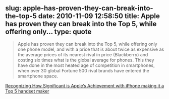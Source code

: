 slug: apple-has-proven-they-can-break-into-the-top-5
date: 2010-11-09 12:58:50
title: Apple has proven they can break into the Top 5, while offering only...
type: quote
---

> Apple has proven they can break into the Top 5, while offering only one phone model, and with a price that is about twice as expensive as the average prices of its nearest rival in price (Blackberry) and costing six times what is the global average for phones. This they have done in the most heated age of competition in smartphones, when over 30 global Fortune 500 rival brands have entered the smartphone space.

[Recognizing How Significant is Apple’s Achievement with iPhone making it a Top 5 handset maker](http://communities-dominate.blogs.com/brands/2010/11/recognizing-how-significant-is-apples-achievement-with-iphone-making-it-a-top-5-handset-maker.html)
